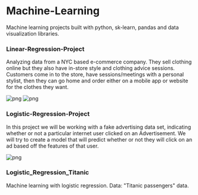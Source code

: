 # Machine-Learning
Machine learning projects built with python, sk-learn, pandas and data visualization libraries.



### Linear-Regression-Project ###
Analyzing data from a NYC based e-commerce company. They sell clothing online 
but they also have in-store style and clothing advice sessions. Customers 
come in to the store, have sessions/meetings with a personal stylist, 
then they can go home and order either on a mobile app or website 
for the clothes they want.

![png](https://github.com/rafaski1/Machine-Learning/blob/main/linear_regression1.PNG?raw=true)
![png](https://github.com/rafaski1/Machine-Learning/blob/main/linear_regression2.PNG?raw=true)

### Logistic-Regression-Project ###
In this project we will be working with a fake advertising data set, 
indicating whether or not a particular internet user clicked on 
an Advertisement. We will try to create a model that will predict 
whether or not they will click on an ad based off the features of that user.

![png](https://github.com/rafaski1/Machine-Learning/blob/main/logistic_regression.PNG?raw=true)

### Logistic_Regression_Titanic ###
Machine learning with logistic regression.
Data: "Titanic passengers" data.
